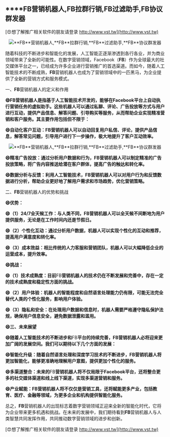 ## ****FB**营销机器人,**FB**拉群行销,**FB**过滤助手,**FB**协议群发器**

[😍想了解推广相关软件的朋友请登录 http://www.vst.tw](http://www.vst.tw)

 <center><img src="https://vst.tw/MP4/tuiguang/png/5.png" alt="**FB**营销机器人,**FB**拉群行销,**FB**过滤助手,**FB**协议群发器"></center>

随着科技的不断进步和智能化的发展，人工智能正逐渐渗透到各行各业，并为商业领域带来了全新的可能性。在数字营销领域，Facebook（**FB**）作为全球最大的社交媒体平台之一，已经成为许多企业进行营销推广的首选渠道。而如今，随着人工智能技术的不断成熟，**FB**营销机器人也成为了营销领域中的一匹黑马，为企业提供了全新的营销方式和服务模式。

一、**FB**营销机器人的定义和作用

**😄**FB**营销机器人是指基于人工智能技术开发的，能够在Facebook平台上自动执行营销任务的虚拟助手。这些机器人可以通过私聊、评论、广告投放等方式与用户进行互动，提供产品信息、解答问题、引导购买等服务，从而帮助企业实现精准营销和客户服务。其主要作用包括但不限于：**

**😄自动化客户互动：**FB**营销机器人可以自动回复用户私信、评论，提供产品信息，解答常见问题，引导用户进行下一步操作，极大地提升了客户互动效率。**

 <center><img src="https://vst.tw/MP4/tuiguang/png/1.png" alt="**FB**营销机器人,**FB**拉群行销,**FB**过滤助手,**FB**协议群发器"></center>

**😄精准广告投放：通过分析用户数据和行为，**FB**营销机器人可以制定精准的广告投放策略，将广告内容推送给潜在客户群体，提高广告的触达和转化率。**

**😄数据分析与反馈：利用人工智能技术，**FB**营销机器人可以对用户行为和反馈数据进行分析，帮助企业更好地了解用户需求和市场趋势，优化营销策略。**

二、**FB**营销机器人的优势和挑战

**😄优势：**

**😄（1）24/7全天候工作：与人类不同，**FB**营销机器人可以全天候不间断地为用户提供服务，无论是在工作时间内还是节假日。**

**😄（2）个性化互动：通过分析用户数据，机器人可以实现个性化的互动和推荐，提高用户满意度和转化率。**

**😄（3）成本效益：相比传统的人力客服和营销团队，机器人可以大幅降低企业的运营成本，提升效率。**

**😄挑战：**

**😄（1）技术成熟度：目前**FB**营销机器人的技术仍在不断发展和完善中，存在一定的技术成熟度和稳定性方面的挑战。**

**😄（2）用户体验：机器人的智能程度和自然语言处理能力仍有限，可能无法完全替代人类的个性化服务，影响用户体验。**

**😄（3）隐私和安全：在处理用户数据和信息时，机器人需要严格遵守隐私保护法规，确保用户信息安全，避免数据泄露和滥用。**

**😄三、未来展望**

**😄随着人工智能技术的不断进步和**FB**平台的持续完善，**FB**营销机器人必将迎来更加广阔的发展空间。我们可以期待以下几个方面的发展：**

**😄智能化升级：随着自然语言处理和深度学习技术的不断进步，**FB**营销机器人将更加智能化，能够更准确地理解用户意图，提供更加个性化的服务。**

**😄多渠道整合：未来的**FB**营销机器人将不仅局限于Facebook平台，还将整合更多的社交媒体渠道和线上线下渠道，实现多渠道营销和服务。**

**😄产业赋能：**FB**营销机器人将不仅仅是营销工具，还将赋能更多产业，包括教育、医疗、金融等领域，为更多企业和机构提供智能化服务。**

总之，**FB**营销机器人的出现标志着数字营销领域正迎来全新的智能化时代，它将为企业带来更多机遇和挑战。在未来的发展中，我们期待看到**FB**营销机器人与人类智慧共同发挥作用，共同推动数字营销领域的进步和创新。

[😍想了解推广相关软件的朋友请登录 http://www.vst.tw](http://www.vst.tw)



